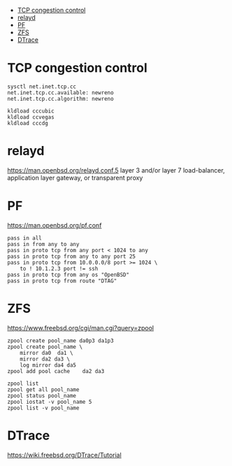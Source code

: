 <!-- TOC -->

- [TCP congestion control](#tcp-congestion-control)
- [relayd](#relayd)
- [PF](#pf)
- [ZFS](#zfs)
- [DTrace](#dtrace)

<!-- /TOC -->

# TCP congestion control

```
sysctl net.inet.tcp.cc
net.inet.tcp.cc.available: newreno
net.inet.tcp.cc.algorithm: newreno

kldload cccubic
kldload ccvegas
kldload cccdg
```

# relayd
https://man.openbsd.org/relayd.conf.5
layer 3 and/or layer 7 load-balancer, application layer gateway, or transparent proxy

# PF
https://man.openbsd.org/pf.conf

    pass in all 
    pass in from any to any 
    pass in proto tcp from any port < 1024 to any 
    pass in proto tcp from any to any port 25 
    pass in proto tcp from 10.0.0.0/8 port >= 1024 \ 
        to ! 10.1.2.3 port != ssh 
    pass in proto tcp from any os "OpenBSD" 
    pass in proto tcp from route "DTAG" 

# ZFS
https://www.freebsd.org/cgi/man.cgi?query=zpool

    zpool create pool_name da0p3 da1p3
    zpool create pool_name \
        mirror da0	da1 \
        mirror da2 da3 \
        log mirror da4 da5
    zpool add pool cache	da2 da3

    zpool list
    zpool get all pool_name
    zpool status pool_name
    zpool iostat -v pool_name 5
    zpool list -v pool_name

# DTrace
https://wiki.freebsd.org/DTrace/Tutorial